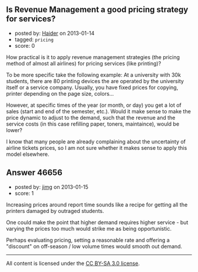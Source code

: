 ## Is Revenue Management a good pricing strategy for services?

- posted by: [Haider](https://stackexchange.com/users/-1/22451-haider) on 2013-01-14
- tagged: `pricing`
- score: 0

How practical is it to apply revenue management strategies (the pricing method of almost all airlines) for pricing services (like printing)?

To be more specific take the following example:
At a university with 30k students, there are 80 printing devices the are operated by the university itself or a service company. Usually, you have fixed prices for copying, printer depending on the page size, colors... 

However, at specific times of the year (or month, or day) you get a lot of sales (start and end of the semester, etc.). Would it make sense to make the price dynamic to adjust to the demand, such that the revenue and the service costs (in this case refilling paper, toners, maintaince), would be lower?

I know that many people are already complaining about the uncertainty of airline tickets prices, so I am not sure whether it makes sense to apply this model elsewhere.



## Answer 46656

- posted by: [jimg](https://stackexchange.com/users/-1/2380-jimg) on 2013-01-15
- score: 1

Increasing prices around report time sounds like a recipe for getting all the printers damaged by outraged students.  

One could make the point that higher demand requires higher service - but varying the prices too much would strike me as being opportunistic.  

Perhaps evaluating pricing, setting a reasonable rate and offering a "discount" on off-season / low volume times would smooth out demand. 





---

All content is licensed under the [CC BY-SA 3.0 license](https://creativecommons.org/licenses/by-sa/3.0/).
